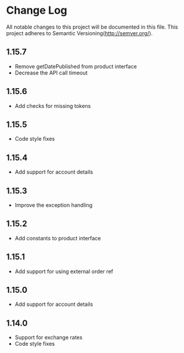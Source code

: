 # Change Log
All notable changes to this project will be documented in this file.
This project adheres to Semantic Versioning(http://semver.org/).

## 1.15.7
* Remove getDatePublished from product interface
* Decrease the API call timeout

## 1.15.6
* Add checks for missing tokens

## 1.15.5
* Code style fixes

## 1.15.4
* Add support for account details

## 1.15.3
* Improve the exception handling

## 1.15.2
* Add constants to product interface

## 1.15.1
* Add support for using external order ref

## 1.15.0
* Add support for account details

## 1.14.0
* Support for exchange rates
* Code style fixes
